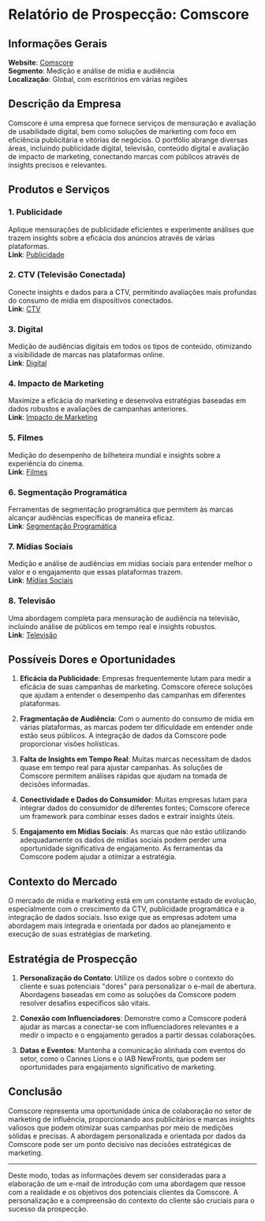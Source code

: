 # Relatório de Prospecção: Comscore

## Informações Gerais
**Website**: [Comscore](https://www.comscore.com)  
**Segmento**: Medição e análise de mídia e audiência  
**Localização**: Global, com escritórios em várias regiões  

## Descrição da Empresa
Comscore é uma empresa que fornece serviços de mensuração e avaliação de usabilidade digital, bem como soluções de marketing com foco em eficiência publicitária e vitórias de negócios. O portfólio abrange diversas áreas, incluindo publicidade digital, televisão, conteúdo digital e avaliação de impacto de marketing, conectando marcas com públicos através de insights precisos e relevantes.

## Produtos e Serviços

### 1. Publicidade 
Aplique mensurações de publicidade eficientes e experimente análises que trazem insights sobre a eficácia dos anúncios através de várias plataformas.  
**Link**: [Publicidade](https://www.comscore.com/Products/Advertising)

### 2. CTV (Televisão Conectada) 
Conecte insights e dados para a CTV, permitindo avaliações mais profundas do consumo de mídia em dispositivos conectados.  
**Link**: [CTV](https://www.comscore.com/Products/CTV)

### 3. Digital
Medição de audiências digitais em todos os tipos de conteúdo, otimizando a visibilidade de marcas nas plataformas online.  
**Link**: [Digital](https://www.comscore.com/Products/Digital)

### 4. Impacto de Marketing
Maximize a eficácia do marketing e desenvolva estratégias baseadas em dados robustos e avaliações de campanhas anteriores.  
**Link**: [Impacto de Marketing](https://www.comscore.com/Products/Marketing-Impact)

### 5. Filmes
Medição do desempenho de bilheteira mundial e insights sobre a experiência do cinema.  
**Link**: [Filmes](https://www.comscore.com/Products/Movies)

### 6. Segmentação Programática
Ferramentas de segmentação programática que permitem às marcas alcançar audiências específicas de maneira eficaz.  
**Link**: [Segmentação Programática](https://www.comscore.com/Products/Programmatic-Targeting)

### 7. Mídias Sociais
Medição e análise de audiências em mídias sociais para entender melhor o valor e o engajamento que essas plataformas trazem.  
**Link**: [Mídias Sociais](https://www.comscore.com/Products/Social)

### 8. Televisão
Uma abordagem completa para mensuração de audiência na televisão, incluindo análise de públicos em tempo real e insights robustos.  
**Link**: [Televisão](https://www.comscore.com/Products/Television)

## Possíveis Dores e Oportunidades
1. **Eficácia da Publicidade**: Empresas frequentemente lutam para medir a eficácia de suas campanhas de marketing. Comscore oferece soluções que ajudam a entender o desempenho das campanhas em diferentes plataformas.
  
2. **Fragmentação de Audiência**: Com o aumento do consumo de mídia em várias plataformas, as marcas podem ter dificuldade em entender onde estão seus públicos. A integração de dados da Comscore pode proporcionar visões holísticas.
  
3. **Falta de Insights em Tempo Real**: Muitas marcas necessitam de dados quase em tempo real para ajustar campanhas. As soluções de Comscore permitem análises rápidas que ajudam na tomada de decisões informadas.
  
4. **Conectividade e Dados do Consumidor**: Muitas empresas lutam para integrar dados do consumidor de diferentes fontes; Comscore oferece um framework para combinar esses dados e extrair insights úteis.

5. **Engajamento em Mídias Sociais**: As marcas que não estão utilizando adequadamente os dados de mídias sociais podem perder uma oportunidade significativa de engajamento. As ferramentas da Comscore podem ajudar a otimizar a estratégia.

## Contexto do Mercado
O mercado de mídia e marketing está em um constante estado de evolução, especialmente com o crescimento da CTV, publicidade programática e a integração de dados sociais. Isso exige que as empresas adotem uma abordagem mais integrada e orientada por dados ao planejamento e execução de suas estratégias de marketing.

## Estratégia de Prospecção
1. **Personalização do Contato**: Utilize os dados sobre o contexto do cliente e suas potenciais "dores" para personalizar o e-mail de abertura. Abordagens baseadas em como as soluções da Comscore podem resolver desafios específicos são vitais.
  
2. **Conexão com Influenciadores**: Demonstre como a Comscore poderá ajudar as marcas a conectar-se com influenciadores relevantes e a medir o impacto e o engajamento gerados a partir dessas colaborações.
  
3. **Datas e Eventos**: Mantenha a comunicação alinhada com eventos do setor, como o Cannes Lions e o IAB NewFronts, que podem ser oportunidades para engajamento significativo de marketing.

## Conclusão
Comscore representa uma oportunidade única de colaboração no setor de marketing de influência, proporcionando aos publicitários e marcas insights valiosos que podem otimizar suas campanhas por meio de medições sólidas e precisas. A abordagem personalizada e orientada por dados da Comscore pode ser um ponto decisivo nas decisões estratégicas de marketing.

---
Deste modo, todas as informações devem ser consideradas para a elaboração de um e-mail de introdução com uma abordagem que ressoe com a realidade e os objetivos dos potenciais clientes da Comscore. A personalização e a compreensão do contexto do cliente são cruciais para o sucesso da prospecção.